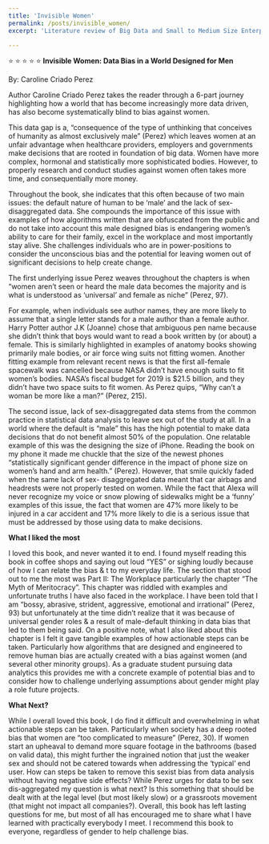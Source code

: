 ```yaml
---
title: 'Invisible Women'
permalink: /posts/invisible_women/
excerpt: 'Literature review of Big Data and Small to Medium Size Enterprise Readiness.'

---
```

:star: :star: :star: :star: :star:
**Invisible Women: Data Bias in a World Designed for Men**

By: Caroline Criado Perez

Author Caroline Criado Perez takes the reader through a 6-part journey highlighting how a world that has become increasingly more data driven, has also become systematically blind to bias against women.


This data gap is a, “consequence of the type of unthinking that conceives of humanity as almost exclusively male” (Perez) which leaves women at an unfair advantage when healthcare providers, employers and governments make decisions that are rooted in foundation of big data. Women have more complex, hormonal and statistically more sophisticated bodies. However, to properly research and conduct studies against women often takes more time, and consequentially more money.


Throughout the book, she indicates that this often because of two main issues: the default nature of human to be ‘male’ and the lack of sex-disaggregated data. She compounds the importance of this issue with examples of how algorithms written that are obfuscated from the public and do not take into account this male designed bias is endangering women’s ability to care for their family, excel in the workplace and most importantly stay alive. She challenges individuals who are in power-positions to consider the unconscious bias and the potential for leaving women out of significant decisions to help create change.

The first underlying issue Perez weaves throughout the chapters is when “women aren’t seen or heard the male data becomes the majority and is what is understood as ‘universal’ and female as niche” (Perez, 97).

For example, when individuals see author names, they are more likely to assume that a single letter stands for a male author than a female author. Harry Potter author J.K (Joanne) chose that ambiguous pen name because she didn’t think that boys would want to read a book written by (or about) a female. This is similarly highlighted in examples of anatomy books showing primarily male bodies, or air force wing suits not fitting women. Another fitting example from relevant recent news is that the first all-female spacewalk was cancelled because NASA didn’t have enough suits to fit women’s bodies. NASA’s fiscal budget for 2019 is $21.5 billion, and they didn’t have two space suits to fit women. As Perez quips, “Why can’t a woman be more like a man?” (Perez, 215).

The second issue, lack of sex-disaggregated data stems from the common practice in statistical data analysis to leave sex out of the study at all. In a world where the default is “male” this has the high potential to make data decisions that do not benefit almost 50% of the population. One relatable example of this was the designing the size of iPhone. Reading the book on my phone it made me chuckle that the size of the newest phones “statistically significant gender difference in the impact of phone size on women’s hand and arm health.” (Perez). However, that smile quickly faded when the same lack of sex- disaggregated data meant that car airbags and headrests were not properly tested on women. While the fact that Alexa will never recognize my voice or snow plowing of sidewalks might be a ‘funny’ examples of this issue, the fact that women are 47% more likely to be injured in a car accident and 17% more likely to die is a serious issue that must be addressed by those using data to make decisions.

**What I liked the most**

I loved this book, and never wanted it to end. I found myself reading this book in coffee shops and saying out loud “YES” or sighing loudly because of how I can relate the bias & t to my everyday life. The section that stood out to me the most was Part II: The Workplace particularly the chapter “The Myth of Meritocracy”. This chapter was riddled with examples and unfortunate truths I have also faced in the workplace. I have been told that I am “bossy, abrasive, strident, aggressive, emotional and irrational” (Perez, 93) but unfortunately at the time didn’t realize that it was because of universal gender roles & a result of male-default thinking in data bias that led to them being said.   On a positive note, what I also liked about this chapter is I felt it gave tangible examples of how actionable steps can be taken. Particularly how algorithms that are designed and engineered to remove human bias are actually created with a bias against women (and several other minority groups). As a graduate student pursuing data analytics this provides me with a concrete example of potential bias and to consider how to challenge underlying assumptions about gender might play a role future projects.

**What Next?**

While I overall loved this book, I do find it difficult and overwhelming in what actionable steps can be taken. Particularly when society has a deep rooted bias that women are “too complicated to measure” (Perez, 30). If women start an upheaval to demand more square footage in the bathrooms (based on valid data), this might further the ingrained notion that just the weaker sex and should not be catered towards when addressing the ‘typical’ end user. How can steps be taken to remove this sexist bias from data analysis without having negative side effects? While Perez urges for data to be sex dis-aggregated my question is what next? Is this something that should be dealt with at the legal level (but most likely slow) or a grassroots movement (that might not impact all companies?). Overall, this book has left lasting questions for me, but most of all has encouraged me to share what I have learned with practically everybody I meet. I recommend this book to everyone, regardless of gender to help challenge bias.
